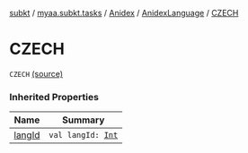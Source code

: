 [subkt](../../../index.md) / [myaa.subkt.tasks](../../index.md) / [Anidex](../index.md) / [AnidexLanguage](index.md) / [CZECH](./-c-z-e-c-h.md)

# CZECH

`CZECH` [(source)](https://github.com/Myaamori/SubKt/blob/0.1.7/src/main/kotlin/myaa/subkt/tasks/tasks.kt#L1070)

### Inherited Properties

| Name | Summary |
|---|---|
| [langId](lang-id.md) | `val langId: `[`Int`](https://kotlinlang.org/api/latest/jvm/stdlib/kotlin/-int/index.html) |
